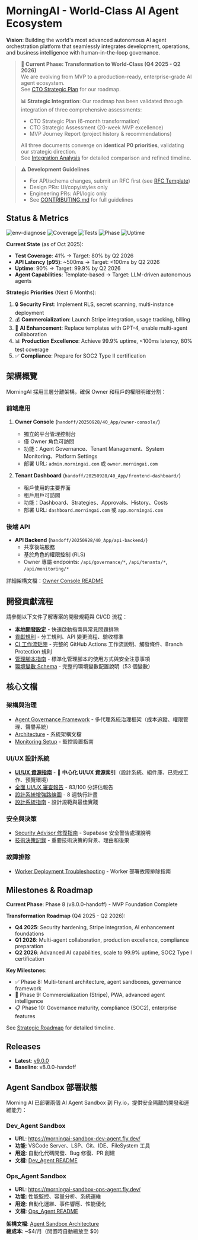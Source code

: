 # MorningAI - World-Class AI Agent Ecosystem

**Vision**: Building the world's most advanced autonomous AI agent orchestration platform that seamlessly integrates development, operations, and business intelligence with human-in-the-loop governance.

> **🚀 Current Phase: Transformation to World-Class (Q4 2025 - Q2 2026)**  
> We are evolving from MVP to a production-ready, enterprise-grade AI agent ecosystem.  
> See [CTO Strategic Plan](CTO_STRATEGIC_PLAN_MVP_TO_WORLD_CLASS.md) for our roadmap.
>
> **📊 Strategic Integration**: Our roadmap has been validated through integration of three comprehensive assessments:
> - CTO Strategic Plan (6-month transformation)
> - CTO Strategic Assessment (20-week MVP excellence)
> - MVP Journey Report (project history & recommendations)
>
> All three documents converge on **identical P0 priorities**, validating our strategic direction.  
> See [Integration Analysis](CTO_STRATEGIC_INTEGRATION_ANALYSIS.md) for detailed comparison and refined timeline.

> **⚠️ Development Guidelines**  
> - For API/schema changes, submit an RFC first (see [RFC Template](.github/ISSUE_TEMPLATE/rfc.md))
> - Design PRs: UI/copy/styles only
> - Engineering PRs: API/logic only
> - See [CONTRIBUTING.md](CONTRIBUTING.md) for full guidelines

## Status & Metrics

![env-diagnose](https://github.com/RC918/morningai/actions/workflows/env-diagnose.yml/badge.svg)
![Coverage](https://img.shields.io/badge/coverage-41.61%25-yellow)
![Tests](https://img.shields.io/badge/tests-100%20passed-brightgreen)
![Phase](https://img.shields.io/badge/phase-8.0.0-blue)
![Uptime](https://img.shields.io/badge/uptime-90%25-yellow)

**Current State** (as of Oct 2025):
- **Test Coverage**: 41% → Target: 80% by Q2 2026
- **API Latency (p95)**: ~500ms → Target: <100ms by Q2 2026
- **Uptime**: 90% → Target: 99.9% by Q2 2026
- **Agent Capabilities**: Template-based → Target: LLM-driven autonomous agents

**Strategic Priorities** (Next 6 Months):
1. 🔒 **Security First**: Implement RLS, secret scanning, multi-instance deployment
2. 💰 **Commercialization**: Launch Stripe integration, usage tracking, billing
3. 🤖 **AI Enhancement**: Replace templates with GPT-4, enable multi-agent collaboration
4. 📊 **Production Excellence**: Achieve 99.9% uptime, <100ms latency, 80% test coverage
5. ✅ **Compliance**: Prepare for SOC2 Type II certification

## 架構概覽

MorningAI 採用三層分離架構，確保 Owner 和租戶的權限明確分割：

### 前端應用

1. **Owner Console** (`handoff/20250928/40_App/owner-console/`)
   - 獨立的平台管理控制台
   - 僅 Owner 角色可訪問
   - 功能：Agent Governance、Tenant Management、System Monitoring、Platform Settings
   - 部署 URL: `admin.morningai.com` 或 `owner.morningai.com`

2. **Tenant Dashboard** (`handoff/20250928/40_App/frontend-dashboard/`)
   - 租戶使用的主要界面
   - 租戶用戶可訪問
   - 功能：Dashboard、Strategies、Approvals、History、Costs
   - 部署 URL: `dashboard.morningai.com` 或 `app.morningai.com`

### 後端 API

- **API Backend** (`handoff/20250928/40_App/api-backend/`)
  - 共享後端服務
  - 基於角色的權限控制 (RLS)
  - Owner 專屬 endpoints: `/api/governance/*`, `/api/tenants/*`, `/api/monitoring/*`

詳細架構文檔：[Owner Console README](handoff/20250928/40_App/owner-console/README.md)

## 開發貢獻流程

請參閱以下文件了解專案的開發規範與 CI/CD 流程：
- **[本地開發設定](docs/setup_local.md)** - 快速啟動指南與常見問題排除
- [貢獻規則](docs/CONTRIBUTING.md) - 分工規則、API 變更流程、驗收標準
- [CI 工作流矩陣](docs/ci_matrix.md) - 完整的 GitHub Actions 工作流說明、觸發條件、Branch Protection 規則
- [管理腳本指南](docs/scripts_overview.md) - 標準化管理腳本的使用方式與安全注意事項
- [環境變數 Schema](docs/config/env_schema.md) - 完整的環境變數配置說明（53 個變數）

## 核心文檔

### 架構與治理
- [Agent Governance Framework](docs/GOVERNANCE_FRAMEWORK.md) - 多代理系統治理框架（成本追蹤、權限管理、聲譽系統）
- [Architecture](docs/ARCHITECTURE.md) - 系統架構文檔
- [Monitoring Setup](docs/MONITORING_SETUP.md) - 監控設置指南

### UI/UX 設計系統
- **[UI/UX 資源指南](docs/UI_UX_RESOURCES.md)** - 🎨 **中心化 UI/UX 資源索引**（設計系統、組件庫、已完成工作、預覽環境）
- [全面 UI/UX 審查報告](docs/UX/COMPREHENSIVE_UI_UX_AUDIT_REPORT.md) - 83/100 分評估報告
- [設計系統增強路線圖](docs/UX/DESIGN_SYSTEM_ENHANCEMENT_ROADMAP.md) - 8 週執行計畫
- [設計系統指南](DESIGN_SYSTEM_GUIDELINES.md) - 設計規範與最佳實踐

### 安全與決策
- [Security Advisor 修復指南](SECURITY_ADVISOR_FIXES.md) - Supabase 安全警告處理說明
- [技術決策記錄](docs/TECHNICAL_DECISIONS.md) - 重要技術決策的背景、理由和後果

### 故障排除
- [Worker Deployment Troubleshooting](docs/WORKER_DEPLOYMENT_TROUBLESHOOTING.md) - Worker 部署故障排除指南

## Milestones & Roadmap

**Current Phase**: Phase 8 (v8.0.0-handoff) - MVP Foundation Complete

**Transformation Roadmap** (Q4 2025 - Q2 2026):
- **Q4 2025**: Security hardening, Stripe integration, AI enhancement foundations
- **Q1 2026**: Multi-agent collaboration, production excellence, compliance preparation
- **Q2 2026**: Advanced AI capabilities, scale to 99.9% uptime, SOC2 Type I certification

**Key Milestones**:
- ✅ Phase 8: Multi-tenant architecture, agent sandboxes, governance framework
- 🚧 Phase 9: Commercialization (Stripe), PWA, advanced agent intelligence
- 📋 Phase 10: Governance maturity, compliance (SOC2), enterprise features

See [Strategic Roadmap](.github/projects/cto-strategic-roadmap-q4-2025-q2-2026.yml) for detailed timeline.

## Releases
- **Latest**: [v9.0.0](https://github.com/RC918/morningai/releases/tag/v9.0.0)
- **Baseline**: v8.0.0-handoff

## Agent Sandbox 部署狀態

Morning AI 已部署兩個 AI Agent Sandbox 到 Fly.io，提供安全隔離的開發和運維能力：

### Dev_Agent Sandbox
- **URL**: https://morningai-sandbox-dev-agent.fly.dev/
- **功能**: VSCode Server、LSP、Git、IDE、FileSystem 工具
- **用途**: 自動化代碼開發、Bug 修復、PR 創建
- **文檔**: [Dev_Agent README](agents/dev_agent/README.md)

### Ops_Agent Sandbox
- **URL**: https://morningai-sandbox-ops-agent.fly.dev/
- **功能**: 性能監控、容量分析、系統運維
- **用途**: 自動化運維、事件響應、性能優化
- **文檔**: [Ops_Agent README](agents/ops_agent/)

**架構文檔**: [Agent Sandbox Architecture](docs/agent-sandbox-architecture.md)  
**總成本**: ~$4/月（閒置時自動縮放至 $0）

